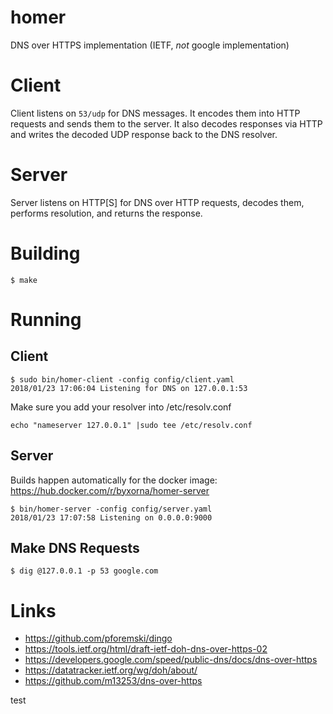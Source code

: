 # homer
DNS over HTTPS implementation (IETF, _not_ google implementation)

# Client

Client listens on `53/udp` for DNS messages. It encodes them into HTTP requests and sends them to the server. It also decodes responses via HTTP and writes the decoded UDP response back to the DNS resolver.

# Server

Server listens on HTTP[S] for DNS over HTTP requests, decodes them, performs resolution, and returns the response.

# Building

```
$ make
```

# Running

## Client

```
$ sudo bin/homer-client -config config/client.yaml
2018/01/23 17:06:04 Listening for DNS on 127.0.0.1:53
```

Make sure you add your resolver into /etc/resolv.conf
```
echo "nameserver 127.0.0.1" |sudo tee /etc/resolv.conf
```

## Server

Builds happen automatically for the docker image: https://hub.docker.com/r/byxorna/homer-server

```
$ bin/homer-server -config config/server.yaml
2018/01/23 17:07:58 Listening on 0.0.0.0:9000
```

## Make DNS Requests

```
$ dig @127.0.0.1 -p 53 google.com
```

# Links

* https://github.com/pforemski/dingo
* https://tools.ietf.org/html/draft-ietf-doh-dns-over-https-02
* https://developers.google.com/speed/public-dns/docs/dns-over-https
* https://datatracker.ietf.org/wg/doh/about/
* https://github.com/m13253/dns-over-https

test
